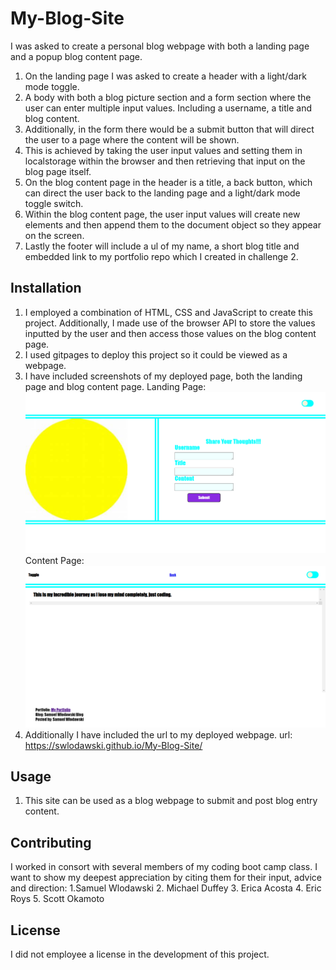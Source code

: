 # My-Blog-Site

I was asked to create a personal blog webpage with both a landing page and a popup blog content page. 
  1. On the landing page I was asked to create a header with a light/dark mode toggle.
  2. A body with both a blog picture section and a form section where the user can 
      enter multiple input values. Including a username, a title and blog content. 
  3. Additionally, in the form there would be a submit button that will direct the user
      to a page where the content will be shown.
  4. This is achieved by taking the user input values and setting them in 
      localstorage within the browser and then retrieving that input on the blog page 
      itself.
 5. On the blog content page in the header is a title, a back button, which can direct 
      the user back to the landing page and a light/dark mode toggle switch.
 6. Within the blog content page, the user input values will create new elements and 
      then append them to the document object so they appear on the screen.
 7. Lastly the footer will include a ul of my name, a short blog title and embedded 
      link to my portfolio repo which I created in challenge 2.


## Installation

1. I employed a combination of HTML, CSS and JavaScript to create this project. 
   Additionally, I made use of the browser API to store the values inputted by the user 
   and then access those values on the blog content page.
2. I used gitpages to deploy this project so it could be viewed as a webpage.
3. I have included screenshots of my deployed page, both the landing page and blog 
   content page.
   Landing Page: ![alt text](image.png)
   Content Page: ![alt text](image-1.png)
4. Additionally I have included the url to my deployed webpage. url: https://swlodawski.github.io/My-Blog-Site/


## Usage
1. This site can be used as a blog webpage to submit and post blog entry content.


## Contributing

I worked in consort with several members of my coding boot camp class. I want to show my 
  deepest appreciation by citing them for their input, advice and direction:
     1.Samuel Wlodawski
     2. Michael Duffey
     3. Erica Acosta
     4. Eric Roys
     5. Scott Okamoto

## License
I did not employee a license in the development of this project.
